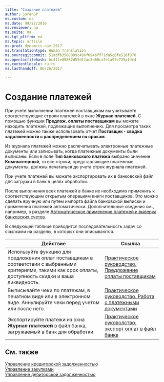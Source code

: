 ```yaml
---
title: "Создание платежей"
author: SorenGP
ms.custom: na
ms.date: 09/22/2016
ms.reviewer: na
ms.suite: na
ms.tgt_pltfrm: na
ms.topic: article
ms-prod: dynamics-nav-2017
ms.translationtype: Human Translation
ms.sourcegitcommit: 51adfb3588099c496f0946ff71da5c6fe518f070
ms.openlocfilehash: bc411e85882d55df2ac3e68ca7e1a93e725afdc4
ms.contentlocale: ru-ru
ms.lasthandoff: 06/26/2017

---
```


# <a name="make-payments"></a>Создание платежей
При учете выполнении платежей поставщикам вы учитываете соответствующие строки платежей в окне **Журнал платежей**. С помощью функции **Предлож. оплаты поставщикам** вы можете находить платежей, подлежащие выполнению. Для просмотра таких платежей можно также использовать отчет **Поставщик - сводка задолженности с распределением по срокам**.

Из журнала платежей можно распечатывать электронные платежные документы или записывать, когда платежные документы были выписаны. Если в поле **Тип банковского платежа** выбрано значение **Компьютерный**, то все строки, представляющие платежные документы, должны печататься до учета строк журнала платежей.

При учете платежей вы можете экспортировать их в банковский файл для загрузки в банк в целях обработки.

После выполнения всех платежей в банке их необходимо применить к соответствующим открытым операциям книги поставщиков. Это можно сделать вручную или путем импорта файла банковской выписки и применения платежей автоматически. Дополнительные сведения см., например, в разделе [Автоматическое применение платежей и выверка банковских счетов](receivables-apply-payments-auto-reconcile-bank-accounts.md).

В следующей таблице приводится последовательность задач со ссылками на разделы, в которых они описываются.

|Действие |Ссылка |
|---|----|
|Используйте функцию для предложения оплат поставщикам в соответствии с выбранными критериями, такими как срок оплаты, доступность скидки и ваша ликвидность.|[Практическое руководство. Предложение оплаты поставщикам](payables-how-suggest-vendor-payments.md)|
|Выписывайте чеки по платежам, в печатном виде или в электронном виде. Аннулируйте чеки перед учетом или после него.|[Практическое руководство. Работа с платежными документами](payables-how-work-checks.md)|
|Экспортируйте платежи из окна **Журнал платежей** в файл банка, загружаемый в банк для обработки.|[Практическое руководство: экспорт оплат в файл банка](payables-how-export-payments-bank-file.md)|

## <a name="see-also"></a>См. также
[Управление кредиторской задолженностью](payables-manage-payables.md)  
[Управление закупками](purchasing-manage-purchasing.md)  
[Управление дебиторской задолженностью](receivables-manage-receivables.md)

